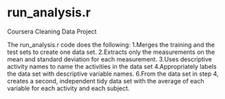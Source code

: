 # run_analysis.r
Coursera Cleaning Data Project

The run_analysis.r code does the following:
1.Merges the training and the test sets to create one data set.
2.Extracts only the measurements on the mean and standard deviation for each measurement.
3.Uses descriptive activity names to name the activities in the data set
4.Appropriately labels the data set with descriptive variable names.
6.From the data set in step 4, creates a second, independent tidy data set with the average of each variable for each activity and each subject.
